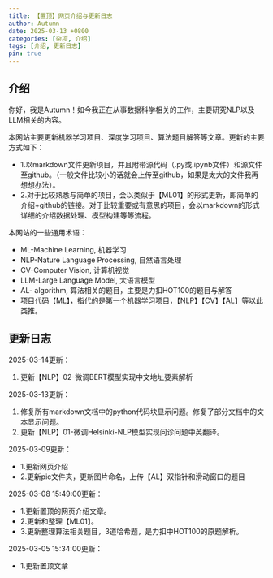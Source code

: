 ```yaml
---
title: 【置顶】网页介绍与更新日志
author: Autumn
date: 2025-03-13 +0800
categories: [杂项, 介绍]
tags: [介绍, 更新日志]
pin: true
---
```


## 介绍
你好，我是Autumn！如今我正在从事数据科学相关的工作，主要研究NLP以及LLM相关的内容。

本网站主要更新机器学习项目、深度学习项目、算法题目解答等文章。更新的主要方式如下：
- 1.以markdown文件更新项目，并且附带源代码（.py或.ipynb文件）和源文件至github。（一般文件比较小的话就会上传至github，如果是太大的文件我再想想办法）。
- 2.对于比较熟悉与简单的项目，会以类似于【ML01】的形式更新，即简单的介绍+github的链接。对于比较重要或有意思的项目，会以markdown的形式详细的介绍数据处理、模型构建等等流程。


本网站的一些通用术语：
- ML-Machine Learning, 机器学习
- NLP-Nature Language Processing, 自然语言处理
- CV-Computer Vision, 计算机视觉
- LLM-Large Language Model, 大语言模型
- AL- algorithm, 算法相关的题目，主要是力扣HOT100的题目与解答
- 项目代码【ML】，指代的是第一个机器学习项目，【NLP】【CV】【AL】等以此类推。

## 更新日志
2025-03-14更新：
1. 更新【NLP】02-微调BERT模型实现中文地址要素解析

2025-03-13更新：
1. 修复所有markdown文档中的python代码块显示问题。修复了部分文档中的文本显示问题。
2. 更新【NLP】01-微调Helsinki-NLP模型实现问诊问题中英翻译。

2025-03-09更新：
- 1.更新网页介绍
- 2.更新pic文件夹，更新图片命名，上传【AL】双指针和滑动窗口的题目

2025-03-08 15:49:00更新：
- 1.更新置顶的网页介绍文章。
- 2.更新和整理【ML01】。
- 3.更新整理算法相关题目，3道哈希题，是力扣中HOT100的原题解析。

2025-03-05 15:34:00更新：
- 1.更新置顶文章

